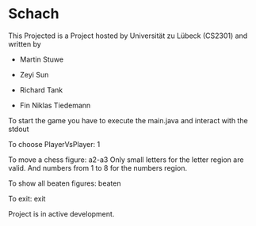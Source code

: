 # Schach

This Projected is a Project hosted by Universität zu Lübeck (CS2301) and written by

* Martin Stuwe

* Zeyi Sun

* Richard Tank

* Fin Niklas Tiedemann




To start the game you have to execute the main.java and interact with the stdout

To choose PlayerVsPlayer: 1

To move a chess figure: a2-a3 
Only small letters for the letter region are valid.
And numbers from 1 to 8 for the numbers region.

To show all beaten figures: beaten

To exit: exit



Project is in active development.